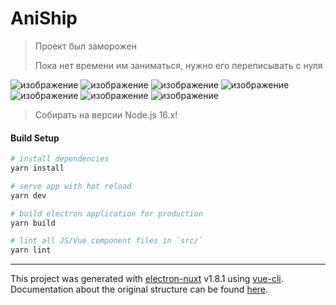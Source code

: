 # AniShip

> Проект был заморожен
>
> Пока нет времени им заниматься, нужно его переписывать с нуля

![изображение](https://user-images.githubusercontent.com/80642969/232580261-4d5cd52c-0fc2-41a1-b7f9-de5929018ce7.png)
![изображение](https://user-images.githubusercontent.com/80642969/232579839-3b1ba5ad-feac-43f3-8347-01a386c4df8f.png)
![изображение](https://user-images.githubusercontent.com/80642969/232579947-ab3ddbbd-f19f-43ae-b1ac-7520b1433471.png)
![изображение](https://user-images.githubusercontent.com/80642969/232579746-0fbed659-3428-4300-8616-ef70b445fe22.png)
![изображение](https://user-images.githubusercontent.com/80642969/232580112-bb0857ee-2a56-4b03-a9a2-4250add03511.png)
![изображение](https://user-images.githubusercontent.com/80642969/232580527-d06f5bd3-2de0-49e1-a1e0-0deb16a290b6.png)
![изображение](https://user-images.githubusercontent.com/80642969/232580934-d07699e4-7e62-48f2-88e2-e4994431c7a1.png)

> Собирать на версии Node.js 16.x!

#### Build Setup

``` bash
# install dependencies
yarn install

# serve app with hot reload
yarn dev

# build electron application for production
yarn build

# lint all JS/Vue component files in `src/`
yarn lint

```

---

This project was generated with [electron-nuxt](https://github.com/michalzaq12/electron-nuxt) v1.8.1 using [vue-cli](https://github.com/vuejs/vue-cli). Documentation about the original structure can be found [here](https://github.com/michalzaq12/electron-nuxt/blob/master/README.md).
